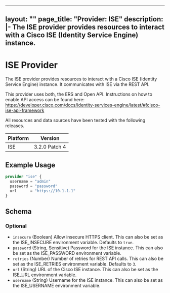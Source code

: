 
---
layout: ""
page_title: "Provider: ISE"
description: |-
  The ISE provider provides resources to interact with a Cisco ISE (Identity Service Engine) instance.
---

# ISE Provider

The ISE provider provides resources to interact with a Cisco ISE (Identity Service Engine) instance. It communicates with ISE via the REST API.

This provider uses both, the ERS and Open API. Instructions on how to enable API access can be found here: https://developer.cisco.com/docs/identity-services-engine/latest/#!cisco-ise-api-framework

All resources and data sources have been tested with the following releases.

| Platform | Version       |
| -------- | ------------- |
| ISE      | 3.2.0 Patch 4 |

## Example Usage

```terraform
provider "ise" {
  username = "admin"
  password = "password"
  url      = "https://10.1.1.1"
}
```

<!-- schema generated by tfplugindocs -->
## Schema

### Optional

- `insecure` (Boolean) Allow insecure HTTPS client. This can also be set as the ISE_INSECURE environment variable. Defaults to `true`.
- `password` (String, Sensitive) Password for the ISE instance. This can also be set as the ISE_PASSWORD environment variable.
- `retries` (Number) Number of retries for REST API calls. This can also be set as the ISE_RETRIES environment variable. Defaults to `3`.
- `url` (String) URL of the Cisco ISE instance. This can also be set as the ISE_URL environment variable.
- `username` (String) Username for the ISE instance. This can also be set as the ISE_USERNAME environment variable.
